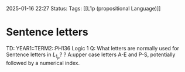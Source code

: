2025-01-16 22:27
Status: 
Tags: [[L1p (propositional Language)]]
# Sentence letters

TD: YEAR1::TERM2::PH136 Logic 1
Q: What letters are normally used for Sentence letters in $L_{1_{p}}$?
?
A:upper case letters A-E and P-S, potentially followed by a numerical index.
<!--ID: 1737066732372-->
